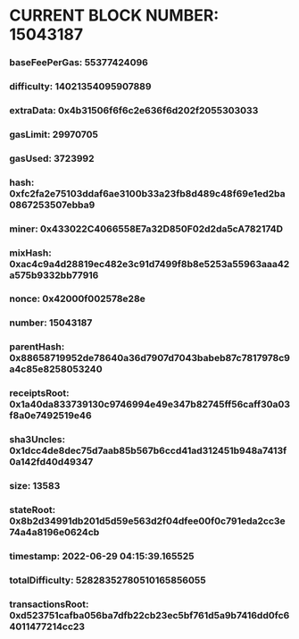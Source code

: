 # CURRENT BLOCK NUMBER: 15043187

### baseFeePerGas: 55377424096
### difficulty: 14021354095907889
### extraData: 0x4b31506f6f6c2e636f6d202f2055303033
### gasLimit: 29970705
### gasUsed: 3723992
### hash: 0xfc2fa2e75103ddaf6ae3100b33a23fb8d489c48f69e1ed2ba0867253507ebba9
### miner: 0x433022C4066558E7a32D850F02d2da5cA782174D
### mixHash: 0xac4c9a4d28819ec482e3c91d7499f8b8e5253a55963aaa42a575b9332bb77916
### nonce: 0x42000f002578e28e
### number: 15043187
### parentHash: 0x88658719952de78640a36d7907d7043babeb87c7817978c9a4c85e8258053240
### receiptsRoot: 0x1a40da833739130c9746994e49e347b82745ff56caff30a03f8a0e7492519e46
### sha3Uncles: 0x1dcc4de8dec75d7aab85b567b6ccd41ad312451b948a7413f0a142fd40d49347
### size: 13583
### stateRoot: 0x8b2d34991db201d5d59e563d2f04dfee00f0c791eda2cc3e74a4a8196e0624cb
### timestamp: 2022-06-29 04:15:39.165525
### totalDifficulty: 52828352780510165856055
### transactionsRoot: 0xd523751cafba056ba7dfb22cb23ec5bf761d5a9b7416dd0fc64011477214cc23
